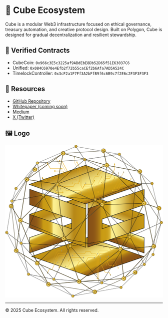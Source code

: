 # 🧱 Cube Ecosystem

Cube is a modular Web3 infrastructure focused on ethical governance, treasury automation, and creative protocol design. Built on Polygon, Cube is designed for gradual decentralization and resilient stewardship.

## 🔗 Verified Contracts
- CubeCoin: `0x966c3E5c3225af9ABdEbE8Db52D65f51E63037C6`
- Unified: `0x084C6970e4Efb2f72b55caCEf2b6Afa7AD5A524C`
- TimelockController: `0x3cF2a1F7Ff3A2bFfB9f6c6B9c7f2E6c2F3F3F3F3`

## 📜 Resources
- [GitHub Repository](https://github.com/cubecoinproject-ops/cube)
- [Whitepaper (coming soon)](https://github.com/cubecoinproject-ops/cube-assets)
- [Medium](https://medium.com/@cubecoinproject)
- [X (Twitter)](https://x.com/Cube_Ecosystem)

## 🖼 Logo
![Cube Logo](https://raw.githubusercontent.com/cubecoinproject-ops/cube-assets/main/cube.svg)

---

© 2025 Cube Ecosystem. All rights reserved.
